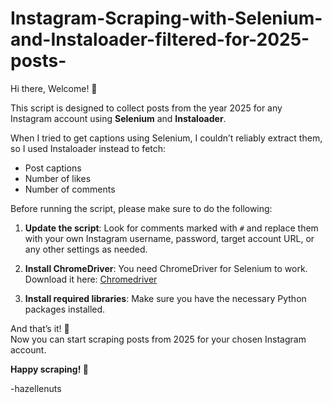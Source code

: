# Instagram-Scraping-with-Selenium-and-Instaloader-filtered-for-2025-posts-

Hi there, Welcome! 👋

This script is designed to collect posts from the year 2025 for any Instagram account using **Selenium** and **Instaloader**. 

When I tried to get captions using Selenium, I couldn’t reliably extract them, so I used Instaloader instead to fetch:
- Post captions
- Number of likes
- Number of comments

Before running the script, please make sure to do the following:

1. **Update the script**: Look for comments marked with `#` and replace them with your own Instagram username, password, target account URL, or any other settings as needed.

2. **Install ChromeDriver**: You need ChromeDriver for Selenium to work. Download it here: [Chromedriver](https://chromedriver.chromium.org/downloads)

3. **Install required libraries**: Make sure you have the necessary Python packages installed.


And that’s it! 🎉  
Now you can start scraping posts from 2025 for your chosen Instagram account.



**Happy scraping! 🚀**

-hazellenuts
